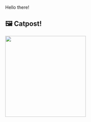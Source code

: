 Hello there!



## 🖼️ Catpost!

<sub>
    <img src="https://cdn2.thecatapi.com/images/c0b.jpg" height="256">
</sub>

